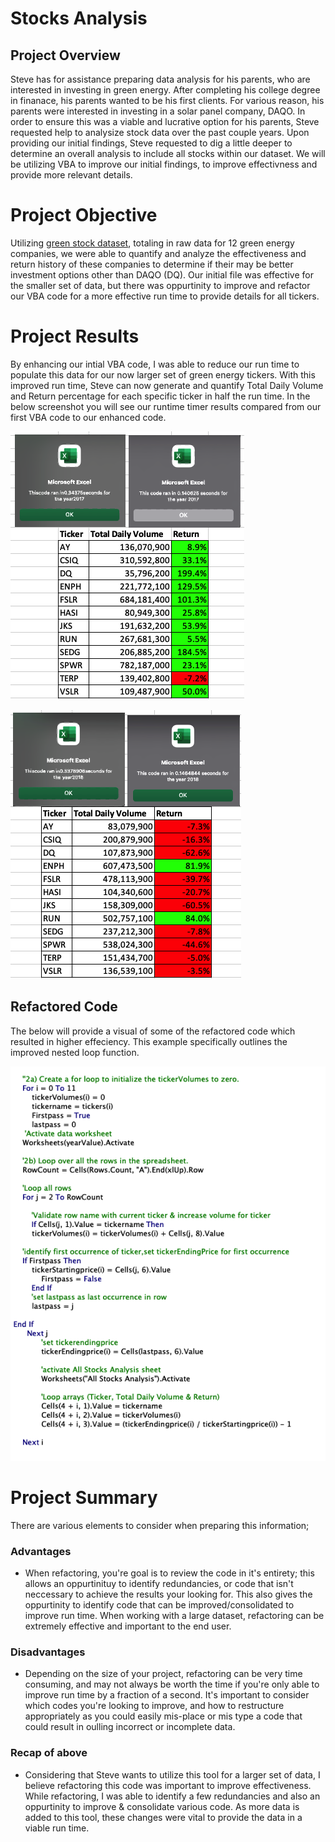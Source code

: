 # Stocks Analysis
## Project Overview
Steve has for assistance preparing data analysis for his parents, who are interested in investing in green energy. After completing his college degree in finanace, his parents wanted to be his first clients. For various reason, his parents were interested in investing in a solar panel company, DAQO. In order to ensure this was a viable and lucrative option for his parents, Steve requested help to analysize stock data over the past couple years. Upon providing our initial findings, Steve requested to dig a little deeper to determine an overall analysis to include all stocks within our dataset. We will be utilizing VBA to improve our initial findings, to improve effectivness and provide more relevant details. 
# Project Objective
Utilizing [green stock dataset](https://github.com/KEGANCP/stock-analysis/blob/main/VBA_Challenge.xlsm), totaling in raw data for 12 green energy companies, we were able to quantify and analyze the effectiveness and return history of these companies to determine if their may be better investment options other than DAQO (DQ). Our initial file was effective for the smaller set of data, but there was oppurtinity to improve and refactor our VBA code for a more effective run time to provide details for all tickers. 
# Project Results
By enhancing our intial VBA code, I was able to reduce our run time to populate this data for our now larger set of green energy tickers. With this improved run time, Steve can now generate and quantify Total Daily Volume and Return percentage for each specific ticker in half the run time. In the below screenshot you will see our runtime timer results compared from our first VBA code to our enhanced code. 

![This is an image](https://github.com/KEGANCP/stock-analysis/blob/main/Resources/2017_Compare.png)

![This is an image](https://github.com/KEGANCP/stock-analysis/blob/main/Resources/2018_Compare..png)


## Refactored Code
The below will provide a visual of some of the refactored code which resulted in higher effeciency. This example specifically outlines the improved nested loop function.

![This is an image](https://github.com/KEGANCP/stock-analysis/blob/main/Resources/Refactored_Code.png)

# Project Summary
There are various elements to consider when preparing this information; 
### Advantages
- When refactoring, you're goal is to review the code in it's entirety; this allows an oppurtinituy to identify redundancies, or code that isn't neccessary to achieve the results your looking for. This also gives the oppurtinity to identify code that can be improved/consolidated to improve run time. When working with a large dataset, refactoring can be extremely effective and important to the end user.
### Disadvantages
- Depending on the size of your project, refactoring can be very time consuming, and may not always be worth the time if you're only able to improve run time by a fraction of a second. It's important to consider which codes you're looking to improve, and how to restructure appropriately as you could easily mis-place or mis type a code that could result in oulling incorrect or incomplete data.

### Recap of above
- Considering that Steve wants to utilize this tool for a larger set of data, I believe refactoring this code was important to improve effectiveness. While refactoring, I was able to identify a few redundancies and also an oppurtinity to improve & consolidate various code. As more data is added to this tool, these changes were vital to provide the data in a viable run time.
